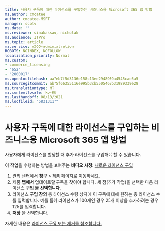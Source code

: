 ```yaml
---
title: 사용자 구독에 대한 라이선스를 구입하는 비즈니스용 Microsoft 365 앱 방법
ms.author: cmcatee
author: cmcatee-MSFT
manager: scotv
ms.date: ''
ms.reviewer: sinakassaw, nicholak
ms.audience: ITPro
ms.topic: article
ms.service: o365-administration
ROBOTS: NOINDEX, NOFOLLOW
localization_priority: Normal
ms.custom:
- commerce_licensing
- "652"
- "2000017"
ms.openlocfilehash: aa7eb7f5d3136e158c13ee2948979a4545cae5a5
ms.sourcegitcommit: ab75f66355116e995b3cb5505465b31989339e28
ms.translationtype: MT
ms.contentlocale: ko-KR
ms.lasthandoff: 08/13/2021
ms.locfileid: "58313117"
---
```

# <a name="how-to-buy-licenses-for-your-microsoft-365-apps-for-business-subscription"></a>사용자 구독에 대한 라이선스를 구입하는 비즈니스용 Microsoft 365 앱 방법

사용자에게 라이선스를 할당할 때 추가 라이선스를 구입해야 할 수 있습니다.

이 작업을 수행하는 방법을 보여주는 **비디오 시청**: [새로운 라이선스 구입](https://go.microsoft.com/fwlink/p/?linkid=2154857)
  
1. 관리 센터에서 **청구** > [제품](https://go.microsoft.com/fwlink/p/?linkid=842054) 페이지로 이동하세요.
2. 제품 **탭에서** 업데이트할 구독을 찾아야 합니다. 세 점(추가 작업)을 선택한 다음 라이선스 **구입 을 선택합니다.**
3. 라이선스 **구입 창의** 총  라이선스 수량  상자에 이 구독에 대해 원하는 총 라이선스 수를 입력합니다. 예를 들어 라이선스가 100개인 경우 25개 이상을 추가하려는 경우 125를 입력합니다.
4. **저장** 을 선택합니다.

자세한 내용은 [라이선스 구입 또는 제거를 참조합니다.](https://docs.microsoft.com/microsoft-365/commerce/licenses/buy-licenses)
